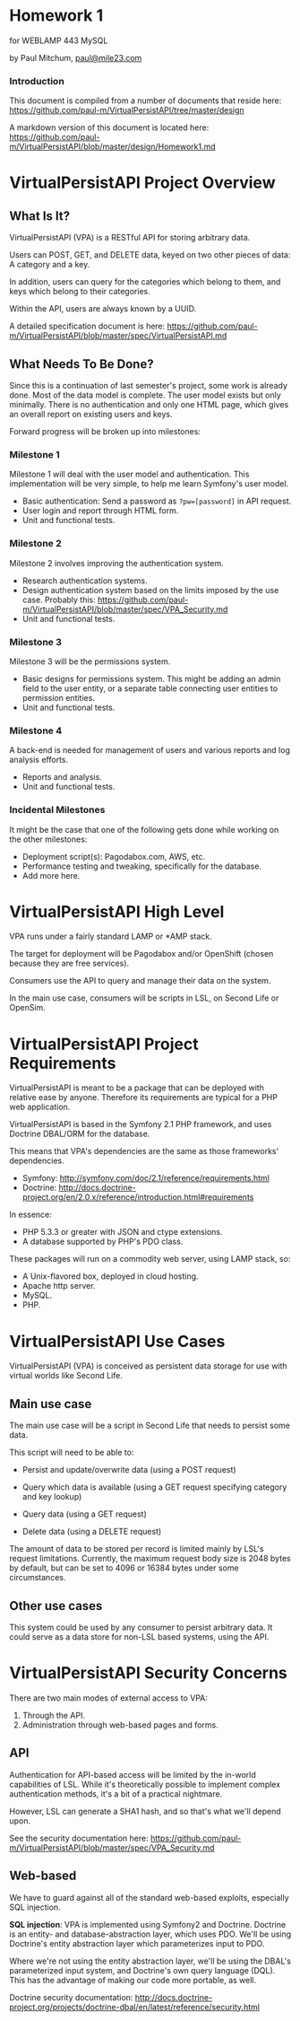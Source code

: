 Homework 1
==

for WEBLAMP 443 MySQL

by Paul Mitchum, paul@mile23.com

### Introduction

This document is compiled from a number of documents that reside here: https://github.com/paul-m/VirtualPersistAPI/tree/master/design

A markdown version of this document is located here: https://github.com/paul-m/VirtualPersistAPI/blob/master/design/Homework1.md


VirtualPersistAPI Project Overview
==================================

What Is It?
-----------

VirtualPersistAPI (VPA) is a RESTful API for storing arbitrary data.

Users can POST, GET, and DELETE data, keyed on two other pieces of data: A category and a key.

In addition, users can query for the categories which belong to them, and keys which belong to their categories.

Within the API, users are always known by a UUID.

A detailed specification document is here: https://github.com/paul-m/VirtualPersistAPI/blob/master/spec/VirtualPersistAPI.md

What Needs To Be Done?
----------------------

Since this is a continuation of last semester's project, some work is already done. Most of the data model is complete. The user model exists but only minimally. There is no authentication and only one HTML page, which gives an overall report on existing users and keys.

Forward progress will be broken up into milestones:

### Milestone 1

Milestone 1 will deal with the user model and authentication. This implementation will be very simple, to help me learn Symfony's user model.

- Basic authentication: Send a password as `?pw=[password]` in API request.
- User login and report through HTML form.
- Unit and functional tests.

### Milestone 2

Milestone 2 involves improving the authentication system.

- Research authentication systems.
- Design authentication system based on the limits imposed by the use case. Probably this: https://github.com/paul-m/VirtualPersistAPI/blob/master/spec/VPA_Security.md
- Unit and functional tests.

### Milestone 3

Milestone 3 will be the permissions system.

- Basic designs for permissions system. This might be adding an admin field to the user entity, or a separate table connecting user entities to permission entities.
- Unit and functional tests.

### Milestone 4

A back-end is needed for management of users and various reports and log analysis efforts.

- Reports and analysis.
- Unit and functional tests.

### Incidental Milestones

It might be the case that one of the following gets done while working on the other milestones:

- Deployment script(s): Pagodabox.com, AWS, etc.
- Performance testing and tweaking, specifically for the database.
- Add more here.


VirtualPersistAPI High Level
============================

VPA runs under a fairly standard LAMP or *AMP stack.

The target for deployment will be Pagodabox and/or OpenShift (chosen because they are free services).

Consumers use the API to query and manage their data on the system.

In the main use case, consumers will be scripts in LSL, on Second Life or OpenSim.



VirtualPersistAPI Project Requirements
======================================

VirtualPersistAPI is meant to be a package that can be deployed with relative ease by anyone. Therefore its requirements are typical for a PHP web application.

VirtualPersistAPI is based in the Symfony 2.1 PHP framework, and uses Doctrine DBAL/ORM for the database.

This means that VPA's dependencies are the same as those frameworks' dependencies.

- Symfony: http://symfony.com/doc/2.1/reference/requirements.html
- Doctrine: http://docs.doctrine-project.org/en/2.0.x/reference/introduction.html#requirements

In essence:

- PHP 5.3.3 or greater with JSON and ctype extensions.
- A database supported by PHP's PDO class.

These packages will run on a commodity web server, using LAMP stack, so:

- A Unix-flavored box, deployed in cloud hosting.
- Apache http server.
- MySQL.
- PHP.


VirtualPersistAPI Use Cases
===========================

VirtualPersistAPI (VPA) is conceived as persistent data storage for use with virtual worlds like Second Life.

Main use case
-------------

The main use case will be a script in Second Life that needs to persist some data.

This script will need to be able to:

- Persist and update/overwrite data (using a POST request)

- Query which data is available (using a GET request specifying category and key lookup)

- Query data (using a GET request)

- Delete data (using a DELETE request)

The amount of data to be stored per record is limited mainly by LSL's request limitations. Currently, the maximum request body size is 2048 bytes by default, but can be set to 4096 or 16384 bytes under some circumstances.

Other use cases
---------------

This system could be used by any consumer to persist arbitrary data. It could serve as a data store for non-LSL based systems, using the API.


VirtualPersistAPI Security Concerns
===================================

There are two main modes of external access to VPA:

1. Through the API.
2. Administration through web-based pages and forms.

API
---

Authentication for API-based access will be limited by the in-world capabilities of LSL. While it's theoretically possible to implement complex authentication methods, it's a bit of a practical nightmare.

However, LSL can generate a SHA1 hash, and so that's what we'll depend upon.

See the security documentation here: https://github.com/paul-m/VirtualPersistAPI/blob/master/spec/VPA_Security.md

Web-based
---------

We have to guard against all of the standard web-based exploits, especially SQL injection.

**SQL injection**: VPA is implemented using Symfony2 and Doctrine. Doctrine is an entity- and database-abstraction layer, which uses PDO. We'll be using Doctrine's entity abstraction layer which parameterizes input to PDO.

Where we're not using the entity abstraction layer, we'll be using the DBAL's parameterized input system, and Doctrine's own query language (DQL). This has the advantage of making our code more portable, as well.

Doctrine security documentation: http://docs.doctrine-project.org/projects/doctrine-dbal/en/latest/reference/security.html


